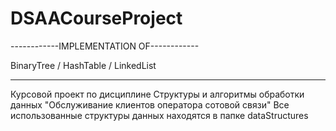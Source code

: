 # DSAACourseProject

------------IMPLEMENTATION OF------------

   BinaryTree / HashTable / LinkedList
   
-----------------------------------------

Курсовой проект по дисциплине Структуры и алгоритмы обработки данных
"Обслуживание клиентов оператора сотовой связи"
Все использованные структуры данных находятся в папке dataStructures
